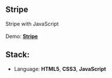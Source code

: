 ## Stripe

Stripe with JavaScript<br>
<br>
Demo: **[Stripe](https://dejanv91.github.io/28-Reviews/index.html)**

## Stack:
* Language: **HTML5**, **CSS3**, **JavaScript**
